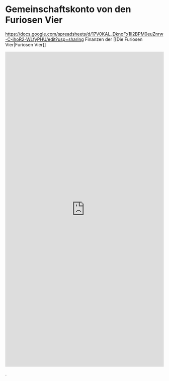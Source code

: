 # Gemeinschaftskonto von den Furiosen Vier
https://docs.google.com/spreadsheets/d/17V0KAL_DknoFx1ll2BPM0euZnrw-C-ihoR2-WLfyPHU/edit?usp=sharing
Finanzen der [[Die Furiosen Vier|Furiosen Vier]]

<iframe src="https://docs.google.com/spreadsheets/d/17V0KAL_DknoFx1ll2BPM0euZnrw-C-ihoR2-WLfyPHU/edit?usp=sharing" style="border:0px #ffffff none;" name="Gemeinschaftskonto" scrolling="yes" frameborder="1" marginheight="0px" marginwidth="1px" height="1000px" width="100%" allowfullscreen></iframe>


















.